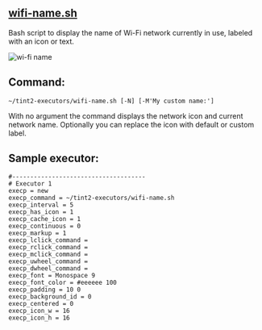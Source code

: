 ## [wifi-name.sh](https://github.com/nwg-piotr/tint2-executors/blob/master/wifi-name.sh)

Bash script to display the name of Wi-Fi network currently in use, labeled with an icon or text.

![wi-fi name](http://nwg.pl/wiki-tint2-executors/wifi-name.png)

## Command:

`~/tint2-executors/wifi-name.sh [-N] [-M'My custom name:']`

With no argument the command displays the network icon and current network name. Optionally you can replace the icon with default or custom label.

## Sample executor:

```
#-------------------------------------
# Executor 1
execp = new
execp_command = ~/tint2-executors/wifi-name.sh
execp_interval = 5
execp_has_icon = 1
execp_cache_icon = 1
execp_continuous = 0
execp_markup = 1
execp_lclick_command = 
execp_rclick_command = 
execp_mclick_command = 
execp_uwheel_command = 
execp_dwheel_command = 
execp_font = Monospace 9
execp_font_color = #eeeeee 100
execp_padding = 10 0
execp_background_id = 0
execp_centered = 0
execp_icon_w = 16
execp_icon_h = 16
```